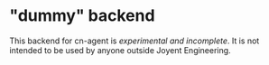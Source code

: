 # "dummy" backend

This backend for cn-agent is *experimental and incomplete*. It is not intended
to be used by anyone outside Joyent Engineering.

